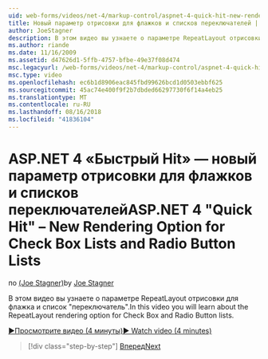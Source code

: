 ```yaml
---
uid: web-forms/videos/net-4/markup-control/aspnet-4-quick-hit-new-rendering-option-for-check-box-lists-and-radio-button-lists
title: Новый параметр отрисовки для флажков и списков переключателей | Документация Майкрософт
author: JoeStagner
description: В этом видео вы узнаете о параметре RepeatLayout отрисовки для флажка и список "переключатель".
ms.author: riande
ms.date: 11/16/2009
ms.assetid: d47626d1-5ffb-4757-bfbe-49e37f08d474
msc.legacyurl: /web-forms/videos/net-4/markup-control/aspnet-4-quick-hit-new-rendering-option-for-check-box-lists-and-radio-button-lists
msc.type: video
ms.openlocfilehash: ec6b1d8906eac845fbd99626bcd1d0503ebbf625
ms.sourcegitcommit: 45ac74e400f9f2b7dbded66297730f6f14a4eb25
ms.translationtype: MT
ms.contentlocale: ru-RU
ms.lasthandoff: 08/16/2018
ms.locfileid: "41836104"
---
```

<a name="aspnet-4-quick-hit--new-rendering-option-for-check-box-lists-and-radio-button-lists"></a><span data-ttu-id="6cd2c-103">ASP.NET 4 «Быстрый Hit» — новый параметр отрисовки для флажков и списков переключателей</span><span class="sxs-lookup"><span data-stu-id="6cd2c-103">ASP.NET 4 "Quick Hit" – New Rendering Option for Check Box Lists and Radio Button Lists</span></span>
====================
<span data-ttu-id="6cd2c-104">по [(Joe Stagner)](https://github.com/JoeStagner)</span><span class="sxs-lookup"><span data-stu-id="6cd2c-104">by [Joe Stagner](https://github.com/JoeStagner)</span></span>

<span data-ttu-id="6cd2c-105">В этом видео вы узнаете о параметре RepeatLayout отрисовки для флажка и список "переключатель".</span><span class="sxs-lookup"><span data-stu-id="6cd2c-105">In this video you will learn about the RepeatLayout rendering option for Check Box and Radio Button lists.</span></span> 

[<span data-ttu-id="6cd2c-106">&#9654;Просмотрите видео (4 минуты)</span><span class="sxs-lookup"><span data-stu-id="6cd2c-106">&#9654; Watch video (4 minutes)</span></span>](https://channel9.msdn.com/Blogs/ASP-NET-Site-Videos/aspnet-4-quick-hit-new-rendering-option-for-check-box-lists-and-radio-button-lists)

> [!div class="step-by-step"]
> [<span data-ttu-id="6cd2c-107">Вперед</span><span class="sxs-lookup"><span data-stu-id="6cd2c-107">Next</span></span>](aspnet-4-quick-hit-table-free-templated-controls.md)
